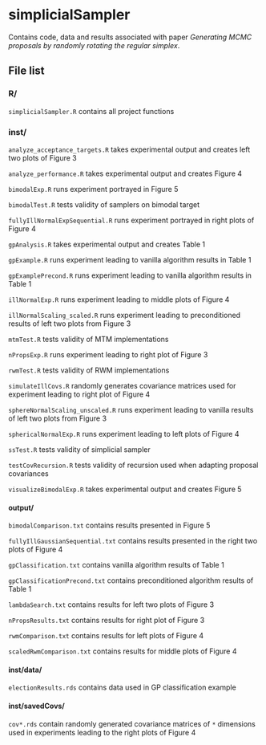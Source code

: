 # simplicialSampler
Contains code, data and results associated with paper _Generating MCMC proposals by randomly rotating the regular simplex_.

## File list

### R/

`simplicialSampler.R` contains all project functions

### inst/

`analyze_acceptance_targets.R` takes experimental output and creates left two plots of Figure 3

`analyze_performance.R` takes experimental output and creates Figure 4

`bimodalExp.R` runs experiment portrayed in Figure 5

`bimodalTest.R` tests validity of samplers on bimodal target

`fullyIllNormalExpSequential.R` runs experiment portrayed in right plots of Figure 4

`gpAnalysis.R`  takes experimental output and creates Table 1

`gpExample.R` runs experiment leading to vanilla algorithm results in Table 1

`gpExamplePrecond.R` runs experiment leading to vanilla algorithm results in Table 1

`illNormalExp.R` runs experiment leading to middle plots of Figure 4

`illNormalScaling_scaled.R` runs experiment leading to preconditioned results of left two plots from Figure 3

`mtmTest.R` tests validity of MTM implementations

`nPropsExp.R` runs experiment leading to right plot of Figure 3

`rwmTest.R` tests validity of RWM implementations

`simulateIllCovs.R` randomly generates covariance matrices used for experiment leading to right plot of Figure 4

`sphereNormalScaling_unscaled.R` runs experiment leading to vanilla results of left two plots from Figure 3

`sphericalNormalExp.R` runs experiment leading to left plots of Figure 4

`ssTest.R` tests validity of simplicial sampler

`testCovRecursion.R` tests validity of recursion used when adapting proposal covariances

`visualizeBimodalExp.R` takes experimental output and creates Figure 5





#### output/
`bimodalComparison.txt` contains results presented in Figure 5

`fullyIllGaussianSequential.txt` contains results presented in the right two plots of Figure 4

`gpClassification.txt` contains vanilla algorithm results of Table 1

`gpClassificationPrecond.txt` contains preconditioned algorithm results of Table 1

`lambdaSearch.txt` contains results for left two plots of Figure 3

`nPropsResults.txt` contains results for right plot of Figure 3

`rwmComparison.txt` contains results for left plots of Figure 4

`scaledRwmComparison.txt` contains results for middle plots of Figure 4

#### inst/data/
`electionResults.rds` contains data used in GP classification example

#### inst/savedCovs/
`cov*.rds` contain randomly generated covariance matrices of `*` dimensions used in experiments leading to the right plots of Figure 4
